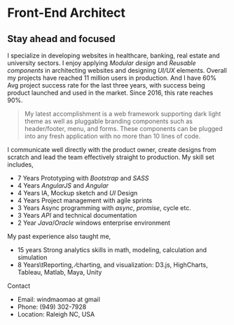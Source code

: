 # Front-End Architect
## Stay ahead and focused

  
I specialize in developing websites in healthcare, banking, real estate and university sectors. I enjoy applying *Modular design* and *Reusable components* in architecting websites and designing *UI/UX* elements. Overall my projects have reached 11 million users in production. And I have 60% Avg project success rate for the last three years, with success being product launched and used in the market. Since 2016, this rate reaches 90%.
  
> My latest accomplishment is a web framework supporting dark light theme as well as pluggable branding components such as header/footer, menu, and forms. These components can be plugged into any fresh application with no more than 10 lines of code.
  
I communicate well directly with the product owner, create designs from scratch and lead the team effectively straight to production. My skill set includes,
  
- 7 Years Prototyping with *Bootstrap* and *SASS*
- 4 Years *AngularJS* and *Angular*
- 4 Years IA, Mockup sketch and *UI* Design
- 4 Years Project management with agile sprints
- 3 Years Async programming with *async*, *promise*, cycle etc.
- 3 Years *API* and technical documentation 
- 2 Year  *Java*/*Oracle* windows enterprise environment
  
My past experience also taught me,
  
- 15 years  Strong analytics skills in math, modeling, calculation and simulation
- 8 Years\tReporting, ⁄charting, and visualization: D3.js, HighCharts, Tableau, Matlab, Maya, Unity

Contact

- Email: windmaomao at gmail
- Phone: (949) 302-7928
- Location: Raleigh NC, USA